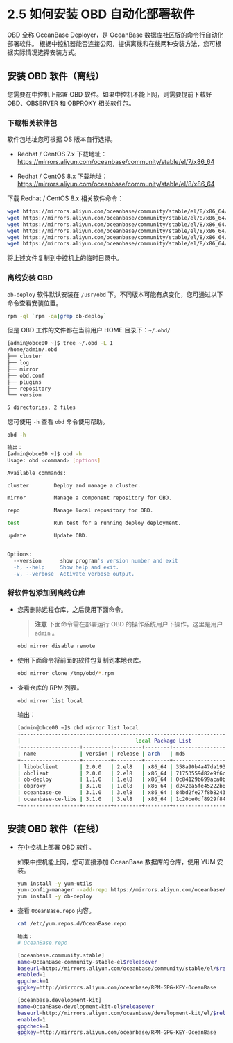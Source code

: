 # 2.5 如何安装 OBD 自动化部署软件

OBD 全称 OceanBase Deployer，是 OceanBase 数据库社区版的命令行自动化部署软件。
根据中控机器能否连接公网，提供离线和在线两种安装方法，您可根据实际情况选择安装方式。

## 安装 OBD 软件（离线）

您需要在中控机上部署 OBD 软件。如果中控机不能上网，则需要提前下载好 OBD、OBSERVER 和 OBPROXY 相关软件包。

### 下载相关软件包

软件包地址您可根据 OS 版本自行选择。

* Redhat / CentOS 7.x 下载地址：<https://mirrors.aliyun.com/oceanbase/community/stable/el/7/x86_64>
  
* Redhat / CentOS 8.x 下载地址：<https://mirrors.aliyun.com/oceanbase/community/stable/el/8/x86_64>

下载 Redhat / CentOS 8.x 相关软件命令：

```bash
wget https://mirrors.aliyun.com/oceanbase/community/stable/el/8/x86_64/ob-deploy-1.1.0-1.el8.x86_64.rpm
wget https://mirrors.aliyun.com/oceanbase/community/stable/el/8/x86_64/oceanbase-ce-3.1.0-3.el8.x86_64.rpm
wget https://mirrors.aliyun.com/oceanbase/community/stable/el/8/x86_64/oceanbase-ce-libs-3.1.0-3.el8.x86_64.rpm
wget https://mirrors.aliyun.com/oceanbase/community/stable/el/8/x86_64/obclient-2.0.0-2.el8.x86_64.rpm
wget https://mirrors.aliyun.com/oceanbase/community/stable/el/8/x86_64/libobclient-2.0.0-2.el8.x86_64.rpm
wget https://mirrors.aliyun.com/oceanbase/community/stable/el/8/x86_64/obproxy-3.1.0-1.el8.x86_64.rpm
```

将上述文件复制到中控机上的临时目录中。

### 离线安装 OBD

`ob-deploy` 软件默认安装在 `/usr/obd` 下。不同版本可能有点变化，您可通过以下命令查看安装位置。

```bash
rpm -ql `rpm -qa|grep ob-deploy`
```

但是 OBD 工作的文件都在当前用户 HOME 目录下：`~/.obd/`

```bash
[admin@obce00 ~]$ tree ~/.obd -L 1
/home/admin/.obd
├── cluster
├── log
├── mirror
├── obd.conf
├── plugins
├── repository
└── version

5 directories, 2 files
```

您可使用 `-h` 查看 `obd` 命令使用帮助。

```bash
obd -h

输出：
[admin@obce00 ~]$ obd -h
Usage: obd <command> [options]

Available commands:

cluster        Deploy and manage a cluster.

mirror         Manage a component repository for OBD.

repo           Manage local repository for OBD.

test           Run test for a running deploy deployment.

update         Update OBD.


Options:
  --version      show program's version number and exit
  -h, --help     Show help and exit.
  -v, --verbose  Activate verbose output.
```

### 将软件包添加到离线仓库

* 您需删除远程仓库，之后使用下面命令。

  >**注意**
  下面命令需在部署运行 OBD 的操作系统用户下操作。这里是用户 `admin` 。

  ```bash
  obd mirror disable remote
  ```

* 使用下面命令将前面的软件包复制到本地仓库。

  ```bash
  obd mirror clone /tmp/obd/*.rpm
  ```
  
* 查看仓库的 RPM 列表。

  ```bash
  obd mirror list local
  ```
  
  输出：

  ```bash
  [admin@obce00 ~]$ obd mirror list local
  +-------------------------------------------------------------------------------------------+
  |                                     local Package List                                    |
  +-------------------+---------+---------+--------+------------------------------------------+
  | name              | version | release | arch   | md5                                      |
  +-------------------+---------+---------+--------+------------------------------------------+
  | libobclient       | 2.0.0   | 2.el8   | x86_64 | 358a90b4a47da193140c3bee023b2450126de4c6 |
  | obclient          | 2.0.0   | 2.el8   | x86_64 | 71753559d82e9f6c0b8a6d949b9a5194c6c53dc6 |
  | ob-deploy         | 1.1.0   | 1.el8   | x86_64 | 0c84129b699aca0b43fdfb01fb2c4439f36ff856 |
  | obproxy           | 3.1.0   | 1.el8   | x86_64 | d242ea5fe45222b8f61c3135ba2aaa778c61ea22 |
  | oceanbase-ce      | 3.1.0   | 3.el8   | x86_64 | 84bd2fe27f8b8243cc57d8a3f68b4c50f94aab80 |
  | oceanbase-ce-libs | 3.1.0   | 3.el8   | x86_64 | 1c20be0df8929f843e9bdd509de4916f883d62f8 |
  +-------------------+---------+---------+--------+------------------------------------------+
  ```

## 安装 OBD 软件（在线）

* 在中控机上部署 OBD 软件。

  如果中控机能上网，您可直接添加 OceanBase 数据库的仓库，使用 YUM 安装。

  ```bash
  yum install -y yum-utils
  yum-config-manager --add-repo https://mirrors.aliyun.com/oceanbase/OceanBase.repo
  yum install -y ob-deploy
  ```

* 查看 `OceanBase.repo` 内容。

  ```bash
  cat /etc/yum.repos.d/OceanBase.repo
  
  输出：
  # OceanBase.repo
  
  [oceanbase.community.stable]
  name=OceanBase-community-stable-el$releasever
  baseurl=http://mirrors.aliyun.com/oceanbase/community/stable/el/$releasever/$basearch/
  enabled=1
  gpgcheck=1
  gpgkey=http://mirrors.aliyun.com/oceanbase/RPM-GPG-KEY-OceanBase
  
  [oceanbase.development-kit]
  name=OceanBase-development-kit-el$releasever
  baseurl=http://mirrors.aliyun.com/oceanbase/development-kit/el/$releasever/$basearch/
  enabled=1
  gpgcheck=1
  gpgkey=http://mirrors.aliyun.com/oceanbase/RPM-GPG-KEY-OceanBase
  ```
